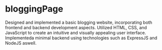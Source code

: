 # bloggingPage
Designed and implemented a basic blogging website, incorporating both frontend and backend development
aspects. Utilized HTML, CSS, and JavaScript to create an intuitive and visually appealing user interface.
Implementeda minimal backend using technologies such as ExpressJS and NodeJS aswell.
